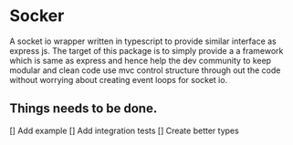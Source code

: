 # Socker
A socket io wrapper written in typescript to provide similar interface as express js.
The target of this package is to simply provide a a framework which is same as express and hence help the dev community to keep modular and clean code use mvc control structure through out the code without worrying about creating event loops for socket io.

## Things needs to be done.
[] Add example
[] Add integration tests
[] Create better types
